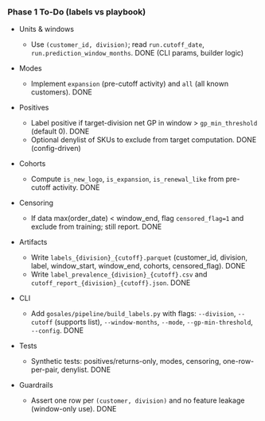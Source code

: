 ### Phase 1 To-Do (labels vs playbook)

- Units & windows
  - Use `(customer_id, division)`; read `run.cutoff_date`, `run.prediction_window_months`. DONE (CLI params, builder logic)

- Modes
  - Implement `expansion` (pre-cutoff activity) and `all` (all known customers). DONE

- Positives
  - Label positive if target-division net GP in window > `gp_min_threshold` (default 0). DONE
  - Optional denylist of SKUs to exclude from target computation. DONE (config-driven)

- Cohorts
  - Compute `is_new_logo`, `is_expansion`, `is_renewal_like` from pre-cutoff activity. DONE

- Censoring
  - If data max(order_date) < window_end, flag `censored_flag=1` and exclude from training; still report. DONE

- Artifacts
  - Write `labels_{division}_{cutoff}.parquet` (customer_id, division, label, window_start, window_end, cohorts, censored_flag). DONE
  - Write `label_prevalence_{division}_{cutoff}.csv` and `cutoff_report_{division}_{cutoff}.json`. DONE

- CLI
  - Add `gosales/pipeline/build_labels.py` with flags: `--division`, `--cutoff` (supports list), `--window-months`, `--mode`, `--gp-min-threshold`, `--config`. DONE

- Tests
  - Synthetic tests: positives/returns-only, modes, censoring, one-row-per-pair, denylist. DONE

- Guardrails
  - Assert one row per `(customer, division)` and no feature leakage (window-only use). DONE


